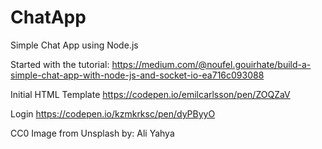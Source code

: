 # ChatApp
Simple Chat App using Node.js

Started with the tutorial:
https://medium.com/@noufel.gouirhate/build-a-simple-chat-app-with-node-js-and-socket-io-ea716c093088

Initial HTML Template
https://codepen.io/emilcarlsson/pen/ZOQZaV

Login
https://codepen.io/kzmkrksc/pen/dyPByyO

CC0 Image from Unsplash by:
Ali Yahya
